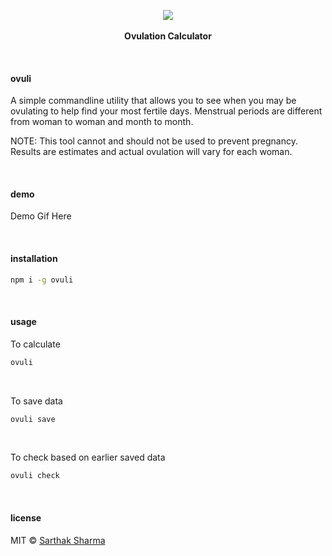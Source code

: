 <p align="center">
 <img src="https://user-images.githubusercontent.com/3650216/73588052-18f58100-44ea-11ea-8f30-e4958e5a0b28.png"/>
  <br><br>
  <b>Ovulation Calculator</b>
  <br>
</p>

&nbsp;

#### ovuli

A simple commandline utility that allows you to see when you may be ovulating to help find your most fertile days. Menstrual periods are different from woman to woman and month to month.

NOTE: This tool cannot and should not be used to prevent pregnancy. Results are estimates and actual ovulation will vary for each woman.

&nbsp;

#### demo

<p align="center">
  <!-- <img src="./demo.svg"> -->
  <p>Demo Gif Here</p>
</p>

&nbsp;

#### installation

```sh
npm i -g ovuli
```

&nbsp;

#### usage

To calculate
```sh
ovuli
```

&nbsp;

To save data
```sh
ovuli save
```

&nbsp;

To check based on earlier saved data
```sh
ovuli check
```

&nbsp;

#### license

MIT © [Sarthak Sharma](https://github.com/sarthology)
